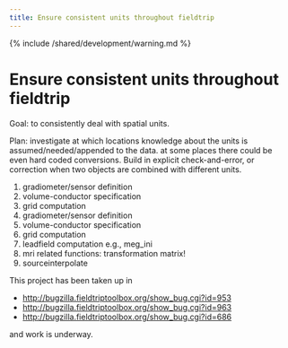 ```yaml
---
title: Ensure consistent units throughout fieldtrip
---
```


{% include /shared/development/warning.md %}

# Ensure consistent units throughout fieldtrip

Goal: to consistently deal with spatial units.

Plan: investigate at which locations knowledge about the units is assumed/needed/appended to the data. at some places there could be even hard coded conversions. Build in explicit check-and-error, or correction when two objects are combined with different units.

1.  gradiometer/sensor definition
2.  volume-conductor specification
3.  grid computation
4.  gradiometer/sensor definition
5.  volume-conductor specification
6.  grid computation
7.  leadfield computation e.g., meg_ini
8.  mri related functions: transformation matrix!
9.  sourceinterpolate

This project has been taken up in

- <http://bugzilla.fieldtriptoolbox.org/show_bug.cgi?id=953>
- <http://bugzilla.fieldtriptoolbox.org/show_bug.cgi?id=963>
- <http://bugzilla.fieldtriptoolbox.org/show_bug.cgi?id=686>

and work is underway.
